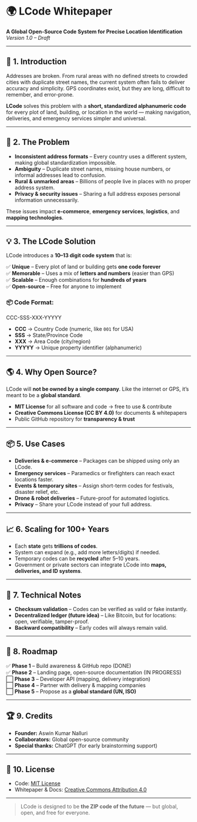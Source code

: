 # 🌍 LCode Whitepaper
**A Global Open-Source Code System for Precise Location Identification**  
*Version 1.0 – Draft*

---

## 📖 1. Introduction
Addresses are broken. From rural areas with no defined streets to crowded cities with duplicate street names, the current system often fails to deliver accuracy and simplicity. GPS coordinates exist, but they are long, difficult to remember, and error-prone.  

**LCode** solves this problem with a **short, standardized alphanumeric code** for every plot of land, building, or location in the world — making navigation, deliveries, and emergency services simpler and universal.

---

## 🚨 2. The Problem
- **Inconsistent address formats** – Every country uses a different system, making global standardization impossible.  
- **Ambiguity** – Duplicate street names, missing house numbers, or informal addresses lead to confusion.  
- **Rural & unmarked areas** – Billions of people live in places with no proper address system.  
- **Privacy & security issues** – Sharing a full address exposes personal information unnecessarily.  

These issues impact **e-commerce**, **emergency services**, **logistics**, and **mapping technologies**.

---

## 💡 3. The LCode Solution
LCode introduces a **10–13 digit code system** that is:

✅ **Unique** – Every plot of land or building gets **one code forever**  
✅ **Memorable** – Uses a mix of **letters and numbers** (easier than GPS)  
✅ **Scalable** – Enough combinations for **hundreds of years**  
✅ **Open-source** – Free for anyone to implement  

### 📦 Code Format:
CCC-SSS-XXX-YYYYY

- **CCC** → Country Code (numeric, like `001` for USA)  
- **SSS** → State/Province Code  
- **XXX** → Area Code (city/region)  
- **YYYYY** → Unique property identifier (alphanumeric)

---

## 🌎 4. Why Open Source?
LCode will **not be owned by a single company**. Like the internet or GPS, it’s meant to be a **global standard**.  

- **MIT License** for all software and code → free to use & contribute  
- **Creative Commons License (CC BY 4.0)** for documents & whitepapers  
- Public GitHub repository for **transparency & trust**

---

## 📦 5. Use Cases
- **Deliveries & e-commerce** – Packages can be shipped using only an LCode.  
- **Emergency services** – Paramedics or firefighters can reach exact locations faster.  
- **Events & temporary sites** – Assign short-term codes for festivals, disaster relief, etc.  
- **Drone & robot deliveries** – Future-proof for automated logistics.  
- **Privacy** – Share your LCode instead of your full address.

---

## 📈 6. Scaling for 100+ Years
- Each **state** gets **trillions of codes**.  
- System can expand (e.g., add more letters/digits) if needed.  
- Temporary codes can be **recycled** after 5–10 years.  
- Government or private sectors can integrate LCode into **maps, deliveries, and ID systems**.

---

## 📜 7. Technical Notes
- **Checksum validation** – Codes can be verified as valid or fake instantly.  
- **Decentralized ledger (future idea)** – Like Bitcoin, but for locations: open, verifiable, tamper-proof.  
- **Backward compatibility** – Early codes will always remain valid.  

---

## 🚀 8. Roadmap
✅ **Phase 1** – Build awareness & GitHub repo (DONE)  
✅ **Phase 2** – Landing page, open-source documentation (IN PROGRESS)  
⬜ **Phase 3** – Developer API (mapping, delivery integration)  
⬜ **Phase 4** – Partner with delivery & mapping companies  
⬜ **Phase 5** – Propose as a **global standard (UN, ISO)**  

---

## 🏆 9. Credits
- **Founder:** Aswin Kumar Nalluri  
- **Collaborators:** Global open-source community  
- **Special thanks:** ChatGPT (for early brainstorming support)

---

## 📜 10. License
- Code: [MIT License](LICENSE)  
- Whitepaper & Docs: [Creative Commons Attribution 4.0](LICENSE-CC.md)  

---

> LCode is designed to be **the ZIP code of the future** — but global, open, and free for everyone.
